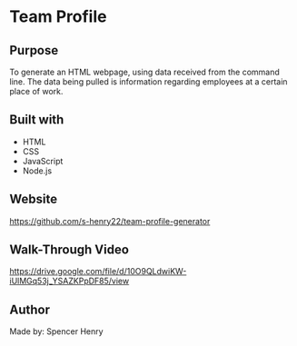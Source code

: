 # Team Profile 

## Purpose
To generate an HTML webpage, using data received from the command line.  The data being pulled is information regarding employees at a certain place of work.

## Built with
* HTML
* CSS
* JavaScript
* Node.js

## Website
https://github.com/s-henry22/team-profile-generator

## Walk-Through Video
https://drive.google.com/file/d/10O9QLdwiKW-iUlMGq53j_YSAZKPpDF85/view

## Author
Made by: Spencer Henry


